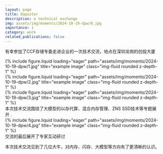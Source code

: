 ```yaml
---
layout: page
title: Dapustor
description: a technical exchange
img: assets/img/moments/2024-10-19-dpw/0.jpg
importance: 1
category: work
related_publications: false
---
```


有幸参加了CCF存储专委走进企业的一次技术交流，地点在深圳龙岗的创投大厦

<div class="row">
    <div class="col-sm mt-3 mt-md-0">
        {% include figure.liquid loading="eager" path="assets/img/moments/2024-10-19-dpw/1.jpg" title="example image" class="img-fluid rounded z-depth-1" %}
    </div>
    <div class="col-sm mt-3 mt-md-0">
        {% include figure.liquid loading="eager" path="assets/img/moments/2024-10-19-dpw/2.jpg" title="example image" class="img-fluid rounded z-depth-1" %}
    </div>
    <div class="col-sm mt-3 mt-md-0">
        {% include figure.liquid loading="eager" path="assets/img/moments/2024-10-19-dpw/3.jpg" title="example image" class="img-fluid rounded z-depth-1" %}
    </div>
</div>
<div class="caption">
    本次技术交流围绕了大模型的以存代算、混合内存管理、ZNS SSD技术等专题展开 .
</div>
<div class="row">
    <div class="col-sm mt-3 mt-md-0">
        {% include figure.liquid loading="eager" path="assets/img/moments/2024-10-19-dpw/4.jpg" title="example image" class="img-fluid rounded z-depth-1" %}
    </div>
</div>
<div class="caption">
    交流的最后展开了专家互动研讨
</div>

本次技术交流见到了几位大牛，对内存、闪存、大模型等方向有了更清晰的认识。
